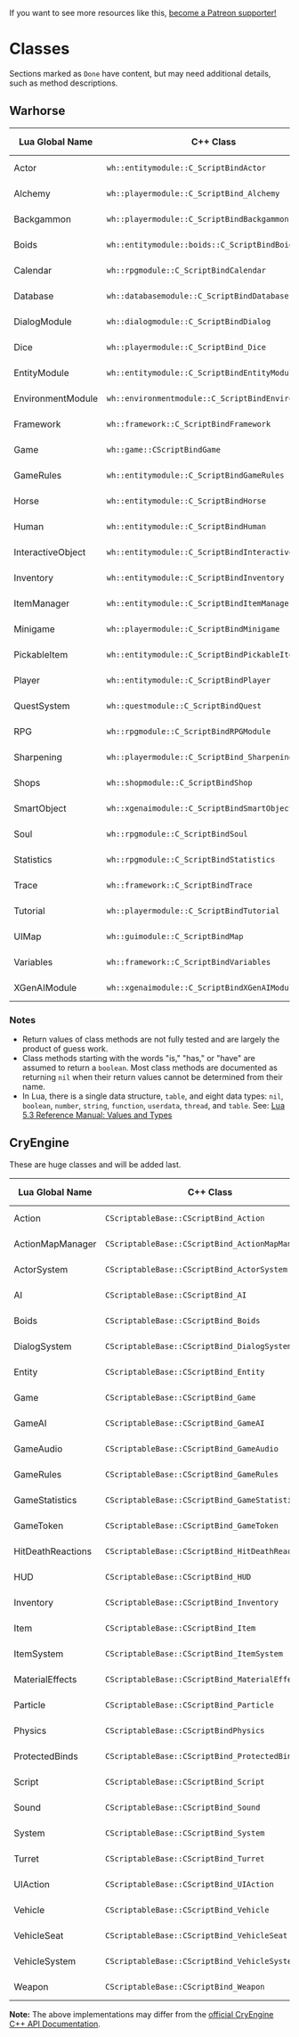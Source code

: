 <!-- TITLE: Classes -->

If you want to see more resources like this, [become a Patreon supporter!](https://www.patreon.com/fireundubh) 
# Classes
Sections marked as `Done` have content, but may need additional details, such as method descriptions.

## Warhorse

Lua Global Name | C++ Class | Function Reference | Edit Status
--- | --- | --- | ---
Actor | `wh::entitymodule::C_ScriptBindActor` | [Function Reference](classes/actor) | Not started
Alchemy | `wh::playermodule::C_ScriptBind_Alchemy` | [Function Reference](classes/alchemy) | Not started
Backgammon | `wh::playermodule::C_ScriptBindBackgammon` | [Function Reference](classes/backgammon) | **Done**
Boids | `wh::entitymodule::boids::C_ScriptBindBoids` | [Function Reference](classes/boids) | **Done**
Calendar | `wh::rpgmodule::C_ScriptBindCalendar` | [Function Reference](classes/calendar) | **Done**
Database | `wh::databasemodule::C_ScriptBindDatabase` | [Function Reference](classes/database) | **Done**
DialogModule | `wh::dialogmodule::C_ScriptBindDialog` | [Function Reference](classes/dialog) | Not started
Dice | `wh::playermodule::C_ScriptBind_Dice` | [Function Reference](classes/dice) | **Done**
EntityModule | `wh::entitymodule::C_ScriptBindEntityModule` | [Function Reference](classes/entitymodule) | Not started
EnvironmentModule | `wh::environmentmodule::C_ScriptBindEnvironment` | [Function Reference](classes/environmentmodule) | **Done**
Framework | `wh::framework::C_ScriptBindFramework` | [Function Reference](classes/framework) | **Done**
Game | `wh::game::CScriptBindGame` | [Function Reference](classes/game) | Not started
GameRules | `wh::entitymodule::C_ScriptBindGameRules` | [Function Reference](classes/gamerules) | Not started
Horse | `wh::entitymodule::C_ScriptBindHorse` | [Function Reference](classes/horse) | Not started
Human | `wh::entitymodule::C_ScriptBindHuman` | [Function Reference](classes/human) | Not started
InteractiveObject | `wh::entitymodule::C_ScriptBindInteractiveObject` | [Function Reference](classes/interactiveobject) | Not started
Inventory | `wh::entitymodule::C_ScriptBindInventory` | [Function Reference](classes/inventory) | Not started
ItemManager | `wh::entitymodule::C_ScriptBindItemManager` | [Function Reference](classes/itemmanager) | **Done**
Minigame | `wh::playermodule::C_ScriptBindMinigame` | [Function Reference](classes/minigame) | **Done**
PickableItem | `wh::entitymodule::C_ScriptBindPickableItem` | [Function Reference](classes/pickableitem) | Not started
Player | `wh::entitymodule::C_ScriptBindPlayer` | [Function Reference](classes/player) | Not started
QuestSystem | `wh::questmodule::C_ScriptBindQuest` | [Function Reference](classes/questsystem) | Not started
RPG | `wh::rpgmodule::C_ScriptBindRPGModule` | [Function Reference](classes/rpg) | **Done**
Sharpening | `wh::playermodule::C_ScriptBind_Sharpening` | [Function Reference](classes/sharpening) | Not started
Shops | `wh::shopmodule::C_ScriptBindShop` | [Function Reference](classes/shops) | Not started
SmartObject | `wh::xgenaimodule::C_ScriptBindSmartObject` | [Function Reference](classes/smartobject) | Not started
Soul | `wh::rpgmodule::C_ScriptBindSoul` | [Function Reference](classes/soul) | Not started
Statistics | `wh::rpgmodule::C_ScriptBindStatistics` | [Function Reference](classes/statistics) | Not started
Trace | `wh::framework::C_ScriptBindTrace` | [Function Reference](classes/trace) | Not started
Tutorial | `wh::playermodule::C_ScriptBindTutorial` | [Function Reference](classes/tutorial) | Not started
UIMap | `wh::guimodule::C_ScriptBindMap` | [Function Reference](classes/uimap) | Not started
Variables | `wh::framework::C_ScriptBindVariables` | [Function Reference](classes/variables) | Not started
XGenAIModule | `wh::xgenaimodule::C_ScriptBindXGenAIModule` | [Function Reference](classes/xgenaimodule) | Not started

### Notes

* Return values of class methods are not fully tested and are largely the product of guess work.
* Class methods starting with the words "is," "has," or "have" are assumed to return a `boolean`. Most class methods are documented as returning `nil` when their return values cannot be determined from their name.
* In Lua, there is a single data structure, `table`, and eight data types: `nil`, `boolean`, `number`, `string`, `function`, `userdata`, `thread`, and `table`. See: [Lua 5.3 Reference Manual: Values and Types](https://www.lua.org/manual/5.3/manual.html#2.1)

## CryEngine

These are huge classes and will be added last.

Lua Global Name | C++ Class | Function Reference | Edit Status
--- | --- | --- | ---
Action | `CScriptableBase::CScriptBind_Action` | [Function Reference](classes/action) | Not started
ActionMapManager | `CScriptableBase::CScriptBind_ActionMapManager` | [Function Reference](classes/actionmapmanager) | Not started
ActorSystem | `CScriptableBase::CScriptBind_ActorSystem` | [Function Reference](classes/actorsystem) | Not started
AI | `CScriptableBase::CScriptBind_AI` | [Function Reference](classes/ai) | Not started
Boids | `CScriptableBase::CScriptBind_Boids` | [Function Reference](classes/boids) | Not started
DialogSystem | `CScriptableBase::CScriptBind_DialogSystem` | [Function Reference](classes/dialogsystem) | Not started
Entity | `CScriptableBase::CScriptBind_Entity` | [Function Reference](classes/entity) | Not started
Game | `CScriptableBase::CScriptBind_Game` | [Function Reference](classes/game) | Not started
GameAI | `CScriptableBase::CScriptBind_GameAI` | [Function Reference](classes/gameai) | Not started
GameAudio | `CScriptableBase::CScriptBind_GameAudio` | [Function Reference](classes/gameaudio) | Not started
GameRules | `CScriptableBase::CScriptBind_GameRules` | [Function Reference](classes/gamerules) | Not started
GameStatistics | `CScriptableBase::CScriptBind_GameStatistics` | [Function Reference](classes/gamestatistics) | Not started
GameToken | `CScriptableBase::CScriptBind_GameToken` | [Function Reference](classes/gametoken) | Not started
HitDeathReactions | `CScriptableBase::CScriptBind_HitDeathReactions` | [Function Reference](classes/hitdeathreactions) | Not started
HUD | `CScriptableBase::CScriptBind_HUD` | [Function Reference](classes/hud) | Not started
Inventory | `CScriptableBase::CScriptBind_Inventory` | [Function Reference](classes/inventory) | Not started
Item | `CScriptableBase::CScriptBind_Item` | [Function Reference](classes/item) | Not started
ItemSystem | `CScriptableBase::CScriptBind_ItemSystem` | [Function Reference](classes/itemsystem) | Not started
MaterialEffects | `CScriptableBase::CScriptBind_MaterialEffects` | [Function Reference](classes/materialeffects) | Not started
Particle | `CScriptableBase::CScriptBind_Particle` | [Function Reference](classes/particle) | Not started
Physics | `CScriptableBase::CScriptBindPhysics` | [Function Reference](classes/physics) | Not started
ProtectedBinds | `CScriptableBase::CScriptBind_ProtectedBinds` | [Function Reference](classes/protectedbinds) | Not started
Script | `CScriptableBase::CScriptBind_Script` | [Function Reference](classes/script) | Not started
Sound | `CScriptableBase::CScriptBind_Sound` | [Function Reference](classes/sound) | Not started
System | `CScriptableBase::CScriptBind_System` | [Function Reference](classes/system) | Not started
Turret | `CScriptableBase::CScriptBind_Turret` | [Function Reference](classes/turret) | Not started
UIAction | `CScriptableBase::CScriptBind_UIAction` | [Function Reference](classes/uiaction) | Not started
Vehicle | `CScriptableBase::CScriptBind_Vehicle` | [Function Reference](classes/vehicle) | Not started
VehicleSeat | `CScriptableBase::CScriptBind_VehicleSeat` | [Function Reference](classes/vehicleseat) | Not started
VehicleSystem | `CScriptableBase::CScriptBind_VehicleSystem` | [Function Reference](classes/vehiclesystem) | Not started
Weapon | `CScriptableBase::CScriptBind_Weapon` | [Function Reference](classes/weapon) | Not started

**Note:** The above implementations may differ from the [official CryEngine C++ API Documentation](http://docs.cryengine.com/display/CPPAPI/Home).